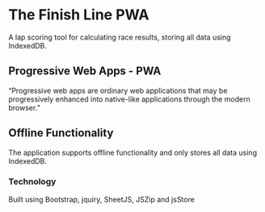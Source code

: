 # The Finish Line PWA
A lap scoring tool for calculating race results, storing all data using IndexedDB.

## Progressive Web Apps - PWA
“Progressive web apps are ordinary web applications that may be progressively enhanced into native-like applications through the modern browser.”

## Offline Functionality
The application supports offline functionality and only stores all data using IndexedDB.

### Technology
Built using Bootstrap, jquiry, SheetJS, JSZip and jsStore